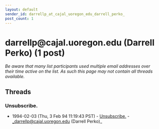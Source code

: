 ```yaml
---
layout: default
sender_id: darrellp_at_cajal_uoregon_edu_darrell_perko_
post_count: 1
---
```


# darrellp<span>@</span>cajal.uoregon.edu (Darrell Perko) (1 post)

_Be aware that many list participants used multiple email addresses over their time active on the list. As such this page may not contain all threads available._

## Threads

### Unsubscribe.
+ 1994-02-03 (Thu, 3 Feb 94 11:19:43 PST) - [Unsubscribe.](/archive/1994/02/c3ed84fb2168aa64b14a3d953e24082b9d8743f33b74e46cd4de501c98fe7a70) - _darrellp@cajal.uoregon.edu (Darrell Perko)_

